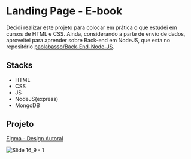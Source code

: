 # Landing Page - E-book
<p> Decidi realizar este projeto para colocar em prática o que estudei em cursos de HTML e CSS.
 Ainda, considerando a parte de envio de dados, aproveitei para aprender sobre Back-end em NodeJS, que esta no repositório <a href="https://github.com/paolabasso/Back-end-NodeJS">paolabasso/Back-End-Node-JS</a>.

## Stacks
<ul>
    <li>HTML</li>
    <li>CSS</li>
    <li>JS</li>
    <li>NodeJS(express)</li>
    <li>MongoDB</li>
 </ul>

## Projeto
<a href="https://www.figma.com/file/KuWhJNWohjBysLLdy5ZJ5M/Landing-Page-E-book?node-id=2%3A45"> Figma - Design Autoral </a>

![Slide 16_9 - 1](https://user-images.githubusercontent.com/91506356/137797976-2469d9db-d66c-48b8-8877-4131e35b05df.png)



